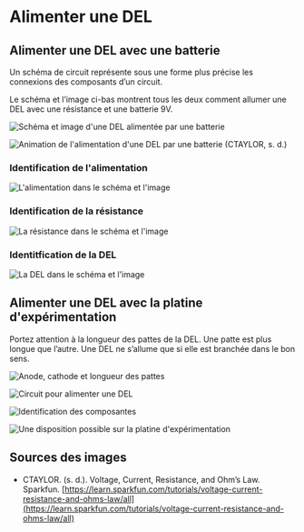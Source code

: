 # Alimenter une DEL




## Alimenter une DEL avec une batterie

Un schéma de circuit représente sous une forme plus précise les connexions des composants d’un circuit.

Le schéma et l’image ci-bas montrent tous les deux comment allumer une DEL avec une résistance et une batterie 9V. 

![Schéma et image d'une DEL alimentée par une batterie](./alimenter_del_avec_une_batterie.svg)

![Animation de l'alimentation d'une DEL par une batterie (CTAYLOR, s. d.)](./alimenter_del_batterie_9v.gif)

### Identification de l'alimentation

![L'alimentation dans le schéma et l'image](./alimenter_del_avec_une_batterie_alimentation.svg)

### Identification de la résistance

![La résistance dans le schéma et l'image](./alimenter_del_avec_une_batterie_resistance.svg)

### Identitfication de la DEL

![La DEL dans le schéma et l'image](./alimenter_del_avec_une_batterie_del.svg)


## Alimenter une DEL avec la platine d'expérimentation

Portez attention à la longueur des pattes de la DEL. Une patte est plus longue que l’autre. Une DEL ne s’allume que si elle est branchée dans le bon sens. 

![Anode, cathode et longueur des pattes](./del_longueur_pattes.svg)


![Circuit pour alimenter une DEL](./alimenter_del_schema.svg)

![Identification des composantes](./alimenter_del_schema_avec_images.svg)

![Une disposition possible sur la platine d'expérimentation](./alimenter_del_circuit_bb.svg)

## Sources des images

* CTAYLOR. (s. d.). Voltage, Current, Resistance, and Ohm’s Law. Sparkfun. [https://learn.sparkfun.com/tutorials/voltage-current-resistance-and-ohms-law/all](https://learn.sparkfun.com/tutorials/voltage-current-resistance-and-ohms-law/all)